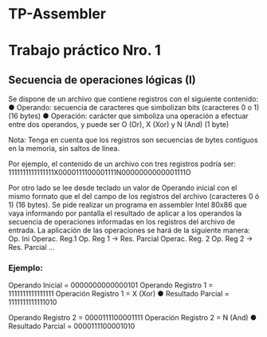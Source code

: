 # TP-Assembler

# Trabajo práctico Nro. 1

## Secuencia de operaciones lógicas (I)

Se dispone de un archivo que contiene registros con el siguiente contenido:
● Operando: secuencia de caracteres que simbolizan bits (caracteres 0 o 1) (16 bytes)
● Operación: carácter que simboliza una operación a efectuar entre dos operandos, y puede ser O
(Or), X (Xor) y N (And) (1 byte)

Nota: Tenga en cuenta que los registros son secuencias de bytes contiguos en la memoria, sin saltos de línea.

Por ejemplo, el contenido de un archivo con tres registros podría ser:
1111111111111111X0000111100001111N0000000000001111O

Por otro lado se lee desde teclado un valor de Operando inicial con el mismo formato que el del campo de los registros del archivo (caracteres 0 ó 1) (16 bytes). Se pide realizar un programa en assembler Intel 80x86 que vaya informando por pantalla el resultado de aplicar a los operandos la secuencia de operaciones informadas en los registros del archivo de entrada. La aplicación de las operaciones se hará de la siguiente manera:
Op. Ini Operac. Reg.1 Op. Reg 1 -> Res. Parcial Operac. Reg. 2 Op. Reg 2 -> Res. Parcial ...

### Ejemplo:
Operando Inicial = 0000000000000101
Operando Registro 1 = 1111111111111111
Operación Registro 1 = X (Xor)
● Resultado Parcial = 1111111111111010

Operando Registro 2 = 0000111100001111
Operación Registro 2 = N (And)
● Resultado Parcial = 0000111100001010